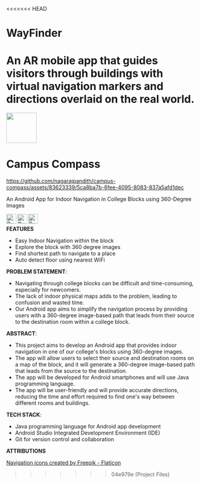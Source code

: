 <<<<<<< HEAD
# WayFinder
An AR mobile app that guides visitors through buildings with virtual navigation markers and directions overlaid on the real world.
=======
<img width="80" src="https://github.com/nagarajpandith/campus-compass/assets/83623339/de070e68-7078-4fbd-9995-6cebe3b0f65b"/>

# Campus Compass
https://github.com/nagarajpandith/campus-compass/assets/83623339/5ca8ba7b-6fee-4095-8083-837a5afd1dec

An Android App for Indoor Navigation in College Blocks using 360-Degree Images

<a href="https://github.com/nagarajpandith/campus-compass/releases/download/v1.0.0/Campus.Compass.v1.0.0.apk" target="_blank"><img align="left" alt="Button" src="https://dabuttonfactory.com/button.png?t=Download apk&f=Open+Sans-Bold&ts=30&tc=000&hp=45&vp=20&c=11&bgt=unicolored&bgc=fff" height=26px></a>
<a href="https://drive.google.com/file/d/1prY72hdi9zy80AotQ4OjA4j1lCeBigAg/view?usp=sharing" target="_blank"><img align="left" alt="Button" src="https://dabuttonfactory.com/button.png?t=Report&f=Open+Sans-Bold&ts=30&tc=000&hp=45&vp=20&c=11&bgt=unicolored&bgc=fff" height=26px></a>
<a href="https://drive.google.com/file/d/1trbeiFY15azqrSRFc4UpXDBftuLQ8bAU/view?usp=sharing" target="_blank"><img align="left" alt="Button" src="https://dabuttonfactory.com/button.png?t=Presentation&f=Open+Sans-Bold&ts=30&tc=000&hp=45&vp=20&c=11&bgt=unicolored&bgc=fff" height=26px></a>
<br/>

**FEATURES**
- Easy Indoor Navigation within the block
- Explore the block with 360 degree images
- Find shortest path to navigate to a place
- Auto detect floor using nearest WiFi

**PROBLEM STATEMENT**:
- Navigating through college blocks can be difficult and time-consuming, especially for newcomers.
- The lack of indoor physical maps adds to the problem, leading to confusion and wasted time.
- Our Android app aims to simplify the navigation process by providing users with a 360-degree image-based path that leads from their source to the destination room within a college block.

**ABSTRACT**:
- This project aims to develop an Android app that provides indoor navigation in one of our college's blocks using 360-degree images.
- The app will allow users to select their source and destination rooms on a map of the block, and it will generate a 360-degree image-based path that leads from the source to the destination.
- The app will be developed for Android smartphones and will use Java programming language.
- The app will be user-friendly and will provide accurate directions, reducing the time and effort required to find one's way between different rooms and buildings.

**TECH STACK**:
- Java programming language for Android app development
- Android Studio Integrated Development Environment (IDE)
- Git for version control and collaboration

**ATTRIBUTIONS**

<a href="https://www.flaticon.com/free-icons/navigation" title="navigation icons">Navigation icons created by Freepik - Flaticon</a>
>>>>>>> 04e979e (Project Files)
